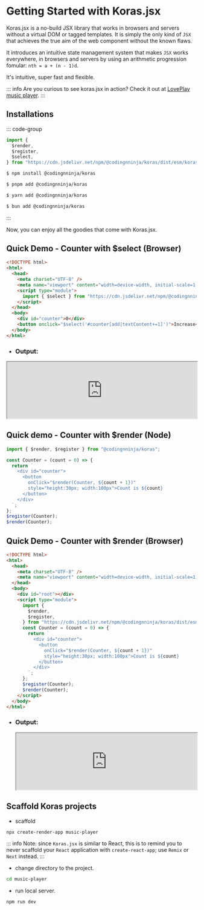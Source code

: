# Getting Started with Koras.jsx

Koras.jsx is a no-build JSX library that works in browsers and servers without a virtual DOM or tagged templates. It is simply the only kind of `JSX` that achieves the true aim of the web component without the known flaws.

It introduces an intuitive state management system that makes `JSX` works everywhere, in browsers and servers by using an arithmetic progression fomular: `nth = a + (n - 1)d`.

It's intuitive, super fast and flexible.

::: info
Are you curious to see koras.jsx in action? Check it out at [LovePlay music player](https://codingnninja.github.io/lovePlay).
:::

## Installations

::: code-group

```js [cdn]
import {
  $render,
  $register,
  $select,
} from "https://cdn.jsdelivr.net/npm/@codingnninja/koras/dist/esm/koras.min.js";
```

```sh [npm]
$ npm install @codingnninja/koras
```

```sh [pnpm]
$ pnpm add @codingnninja/koras
```

```sh [yarn]
$ yarn add @codingnninja/koras
```

```sh [bun]
$ bun add @codingnninja/koras
```

:::

Now, you can enjoy all the goodies that come with Koras.jsx.

## Quick Demo - Counter with $select (Browser)

```html
<!DOCTYPE html>
<html>
  <head>
    <meta charset="UTF-8" />
    <meta name="viewport" content="width=device-width, initial-scale=1.0" />
    <script type="module">
      import { $select } from "https://cdn.jsdelivr.net/npm/@codingnninja/koras/dist/esm/koras.min.js";
    </script>
  </head>
  <body>
    <div id="counter">0</div>
    <button onclick="$select('#counter[add|textContent+=1]')">Increase</button>
  </body>
</html>
```

- ### Output:

<iframe src="https://codesandbox.io/embed/fhzgcz?view=editor+%2B+preview&module=%2Findex.html"
     width="100%"
     title="counter"
     allow="accelerometer; ambient-light-sensor; camera; encrypted-media; geolocation; gyroscope; hid; microphone; midi; payment; usb; vr; xr-spatial-tracking"
     sandbox="allow-forms allow-modals allow-popups allow-presentation allow-same-origin allow-scripts"
   ></iframe>

## Quick demo - Counter with $render (Node)

```js
import { $render, $register } from "@codingnninja/koras";

const Counter = (count = 0) => {
  return `
    <div id="counter">
      <button 
        onClick="$render(Counter, ${count + 1})" 
        style="height:30px; width:100px">Count is ${count}
      </button>
    </div>
  `;
};
$register(Counter);
$render(Counter);
```

## Quick Demo - Counter with $render (Browser)

```html
<!DOCTYPE html>
<html>
  <head>
    <meta charset="UTF-8" />
    <meta name="viewport" content="width=device-width, initial-scale=1.0" />
  </head>
  <body>
    <div id="root"></div>
    <script type="module">
      import {
        $render,
        $register,
      } from "https://cdn.jsdelivr.net/npm/@codingnninja/koras/dist/esm/koras.min.js";
      const Counter = (count = 0) => {
        return `
          <div id="counter">
            <button 
              onClick="$render(Counter, ${count + 1})" 
              style="height:30px; width:100px">Count is ${count}
            </button>
          </div>
        `;
      };
      $register(Counter);
      $render(Counter);
    </script>
  </body>
</html>
```

- ### Output:

    <iframe src="https://codesandbox.io/embed/ggjrqp?view=preview&module=%2Findex.html&hidenavigation=1"
     width="100%"
     title="counter"
     allow="accelerometer; ambient-light-sensor; camera; encrypted-media; geolocation; gyroscope; hid; microphone; midi; payment; usb; vr; xr-spatial-tracking"
     sandbox="allow-forms allow-modals allow-popups allow-presentation allow-same-origin allow-scripts"
   ></iframe>

## Scaffold Koras projects

- scaffold

```sh copy
npx create-render-app music-player
```

::: info
Note: since `Koras.jsx` is similar to React, this is to remind you to never scaffold your `React` application with `create-react-app`; use `Remix` or `Next` instead.
:::

- change directory to the project.

```sh copy
cd music-player
```

- run local server.

```sh
npm run dev
```
